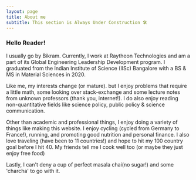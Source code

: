```yaml
---
layout: page
title: About me
subtitle: This section is Always Under Construction 🛠️
---
```




### Hello Reader!
I usually go by Bikram. Currently, I work at Raytheon Technologies and am a part of its
Global Engineering Leadership Development program.
I graduated from the Indian Institute of Science (IISc) Bangalore with a BS & MS in Material Sciences in 2020.

Like me, my interests change (or mature). 
but I enjoy problems that require a little math, 
some looking over stack-exchange and some lecture notes from unknown professors 
(thank you, internet!). I do also enjoy reading non-quantitative fields like science 
policy, public policy & science communication.

Other than academic and professional things, 
I enjoy doing a variety of things like making this website. I enjoy cycling 
(cycled from Germany to France!), running, and promoting good nutrition and  personal finance.
I also love traveling (have been to 11 countries!) and hope to hit my 100 country goal before I hit 40. My friends tell me I cook well too (or maybe they just enjoy free food)

Lastly, I can't deny a cup of perfect masala chai(no sugar!) 
and some 'charcha' to go with it.